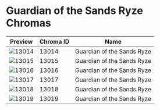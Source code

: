 # Guardian of the Sands Ryze Chromas

| Preview | Chroma ID | Name |
|---------|-----------|------|
| ![13014](https://raw.communitydragon.org/latest/plugins/rcp-be-lol-game-data/global/default/v1/champion-chroma-images/13/13014.png) | 13014 | Guardian of the Sands Ryze |
| ![13015](https://raw.communitydragon.org/latest/plugins/rcp-be-lol-game-data/global/default/v1/champion-chroma-images/13/13015.png) | 13015 | Guardian of the Sands Ryze |
| ![13016](https://raw.communitydragon.org/latest/plugins/rcp-be-lol-game-data/global/default/v1/champion-chroma-images/13/13016.png) | 13016 | Guardian of the Sands Ryze |
| ![13017](https://raw.communitydragon.org/latest/plugins/rcp-be-lol-game-data/global/default/v1/champion-chroma-images/13/13017.png) | 13017 | Guardian of the Sands Ryze |
| ![13018](https://raw.communitydragon.org/latest/plugins/rcp-be-lol-game-data/global/default/v1/champion-chroma-images/13/13018.png) | 13018 | Guardian of the Sands Ryze |
| ![13019](https://raw.communitydragon.org/latest/plugins/rcp-be-lol-game-data/global/default/v1/champion-chroma-images/13/13019.png) | 13019 | Guardian of the Sands Ryze |